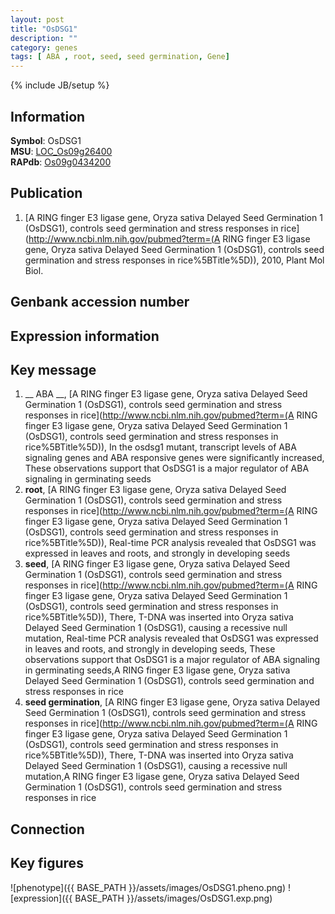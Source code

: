 ```yaml
---
layout: post
title: "OsDSG1"
description: ""
category: genes
tags: [ ABA , root, seed, seed germination, Gene]
---
```

{% include JB/setup %}

## Information
__Symbol__: OsDSG1  
__MSU__: [LOC_Os09g26400](http://rice.plantbiology.msu.edu/cgi-bin/ORF_infopage.cgi?orf=LOC_Os09g26400)  
__RAPdb__: [Os09g0434200](http://rapdb.dna.affrc.go.jp/viewer/gbrowse_details/irgsp1?name=Os09g0434200)  

## Publication
1. [A RING finger E3 ligase gene, Oryza sativa Delayed Seed Germination 1 (OsDSG1), controls seed germination and stress responses in rice](http://www.ncbi.nlm.nih.gov/pubmed?term=(A RING finger E3 ligase gene, Oryza sativa Delayed Seed Germination 1 (OsDSG1), controls seed germination and stress responses in rice%5BTitle%5D)), 2010, Plant Mol Biol.

## Genbank accession number

## Expression information

## Key message
1. __ ABA __, [A RING finger E3 ligase gene, Oryza sativa Delayed Seed Germination 1 (OsDSG1), controls seed germination and stress responses in rice](http://www.ncbi.nlm.nih.gov/pubmed?term=(A RING finger E3 ligase gene, Oryza sativa Delayed Seed Germination 1 (OsDSG1), controls seed germination and stress responses in rice%5BTitle%5D)),  In the osdsg1 mutant, transcript levels of ABA signaling genes and ABA responsive genes were significantly increased, These observations support that OsDSG1 is a major regulator of ABA signaling in germinating seeds
2. __root__, [A RING finger E3 ligase gene, Oryza sativa Delayed Seed Germination 1 (OsDSG1), controls seed germination and stress responses in rice](http://www.ncbi.nlm.nih.gov/pubmed?term=(A RING finger E3 ligase gene, Oryza sativa Delayed Seed Germination 1 (OsDSG1), controls seed germination and stress responses in rice%5BTitle%5D)),  Real-time PCR analysis revealed that OsDSG1 was expressed in leaves and roots, and strongly in developing seeds
3. __seed__, [A RING finger E3 ligase gene, Oryza sativa Delayed Seed Germination 1 (OsDSG1), controls seed germination and stress responses in rice](http://www.ncbi.nlm.nih.gov/pubmed?term=(A RING finger E3 ligase gene, Oryza sativa Delayed Seed Germination 1 (OsDSG1), controls seed germination and stress responses in rice%5BTitle%5D)),  There, T-DNA was inserted into Oryza sativa Delayed Seed Germination 1 (OsDSG1), causing a recessive null mutation, Real-time PCR analysis revealed that OsDSG1 was expressed in leaves and roots, and strongly in developing seeds, These observations support that OsDSG1 is a major regulator of ABA signaling in germinating seeds,A RING finger E3 ligase gene, Oryza sativa Delayed Seed Germination 1 (OsDSG1), controls seed germination and stress responses in rice
4. __seed germination__, [A RING finger E3 ligase gene, Oryza sativa Delayed Seed Germination 1 (OsDSG1), controls seed germination and stress responses in rice](http://www.ncbi.nlm.nih.gov/pubmed?term=(A RING finger E3 ligase gene, Oryza sativa Delayed Seed Germination 1 (OsDSG1), controls seed germination and stress responses in rice%5BTitle%5D)),  There, T-DNA was inserted into Oryza sativa Delayed Seed Germination 1 (OsDSG1), causing a recessive null mutation,A RING finger E3 ligase gene, Oryza sativa Delayed Seed Germination 1 (OsDSG1), controls seed germination and stress responses in rice

## Connection

## Key figures
![phenotype]({{ BASE_PATH }}/assets/images/OsDSG1.pheno.png)
![expression]({{ BASE_PATH }}/assets/images/OsDSG1.exp.png)


